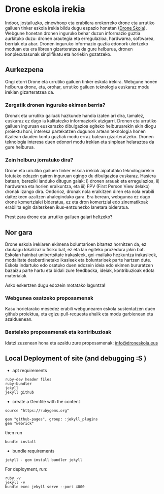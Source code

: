 # Drone eskola irekia

Indoor, jostailuzko, cinewhoop eta erabilera orokorreko drone eta urrutiko gailuen tinker eskola irekia bildu dugu espazio honetan ([Drone Skola](https://www.droneskola.eus)). Webgune honetan dronen inguruko behar duzun informazio guztia aurkituko duzu: dronen arautegia eta erregulazioa, hardwarea, softwarea, berriak eta abar. Dronen inguruko informazio guztia edonork ulertzeko moduan eta era librean gizarteratzea da gure helburua, dronen konplexutasunak sinplifikatu eta horiekin gozatzeko.

## Aurkezpena

Ongi etorri Drone eta urrutiko gailuen tinker eskola irekira. Webgune honen helburua drone, eta, orohar, urrutiko gailuen teknologia euskaraz modu irekian gizarteratzea da.

### Zergatik dronen inguruko ekimen berria?

Dronak eta urrutiko gailuak hazkunde handia izaten ari dira, tamalez, euskaraz ez dago ia kalitatezko informaziorik atzigarri. Dronen eta urrutiko gailuen inguruan euskarazko dibulgazioa egiteko helburuarekin ekin diogu proiektu honi, interesa partekatzen dugunon artean teknologia honen itzalean dauden kontu guztiak modu erraz batean gizarteratzeko. Dronen teknologia interesa duen edonori modu irekian eta sinplean helaraztea da gure helburua.

### Zein helburu jorratuko dira?

Drone eta urrutiko gailuen tinker eskola irekiak aipatutako teknologiarekin lotutako edozein gairen inguruan egingo du dibulgazioa euskaraz. Hasiera batean, bereziki landuko ditugun gaiak: i) dronen arauak eta erregulazioa, ii) hardwarea eta horien eraikuntza, eta iii) FPV (First Person View delako) dronak izango dira. Ondorioz, dronak nola eraikitzen diren eta nola erabili daitezkeen azaltzen ahaleginduko gara. Era berean, webgunea ez dago drone komertzialei bideratua, ez eta dron komertzial edo zinematikoak erabilita egin daitezkeen ikus-entzunezko lanetara bideratua.

Prest zara drone eta urrutiko gailuen gaiari heltzeko?

## Nor gara

Drone eskola irekiaren ekimena boluntarioen bitartez hornitzen da, ez daukagu lokalizazio fisiko bat, ez eta lan egiteko prozedura jakin bat. Eskolan hainbat unibertsitate irakasleek, goi-mailako hezkuntza irakasleek, modalitate desberdinetako ikasleek eta boluntarioek parte hartzen dute. Eskola indartuko edo osatuko duen edozein ideia edo ekimen bururatzen bazaizu parte hartu eta bidali zure feedbacka, ideiak, kontribuzioak edota materialak.

Asko eskertzen dugu edozein motatako laguntza!

### Webgunea osatzeko proposamenak

Kasu horietarako mesedez erabili webgunearen eskola sustentatzen duen github proiektua, eta egizu pull-requesta ahalik eta modu garbienean eta azalduenean.

### Bestelako proposamenak eta kontribuzioak

Idatzi zuzenean hona eta azaldu zure proposamenak: info@droneskola.eus


## Local Deployment of site (and debugging :S )

- apt requirements

```
ruby-dev header files
ruby-bundler
jekyll
jekyll github
```

- create a Gemfile with the content

```
source "https://rubygems.org"

gem "github-pages", group: :jekyll_plugins
gem "webrick"
```

then run

```
bundle install
```

- bundle requirements

```
jekyll - gem install bundler jekyll
```

For deployment, run:

```
ruby -v
jekyll -v
bundle exec jekyll serve --port 4000
```
